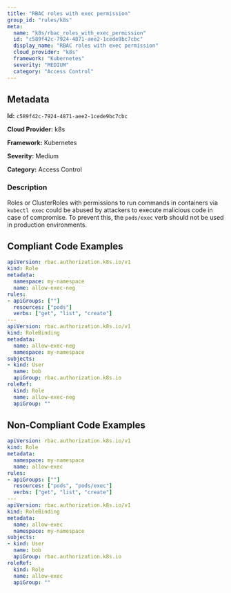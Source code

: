 ```yaml
---
title: "RBAC roles with exec permission"
group_id: "rules/k8s"
meta:
  name: "k8s/rbac_roles_with_exec_permission"
  id: "c589f42c-7924-4871-aee2-1cede9bc7cbc"
  display_name: "RBAC roles with exec permission"
  cloud_provider: "k8s"
  framework: "Kubernetes"
  severity: "MEDIUM"
  category: "Access Control"
---
```

## Metadata

**Id:** `c589f42c-7924-4871-aee2-1cede9bc7cbc`

**Cloud Provider:** k8s

**Framework:** Kubernetes

**Severity:** Medium

**Category:** Access Control

### Description

 Roles or ClusterRoles with permissions to run commands in containers via `kubectl exec` could be abused by attackers to execute malicious code in case of compromise. To prevent this, the `pods/exec` verb should not be used in production environments.


## Compliant Code Examples
```yaml
apiVersion: rbac.authorization.k8s.io/v1
kind: Role
metadata:
  namespace: my-namespace
  name: allow-exec-neg
rules:
- apiGroups: [""]
  resources: ["pods"]
  verbs: ["get", "list", "create"]
---
apiVersion: rbac.authorization.k8s.io/v1
kind: RoleBinding
metadata:
  name: allow-exec-neg
  namespace: my-namespace
subjects:
- kind: User
  name: bob
  apiGroup: rbac.authorization.k8s.io
roleRef:
  kind: Role
  name: allow-exec-neg
  apiGroup: ""
```
## Non-Compliant Code Examples
```yaml
apiVersion: rbac.authorization.k8s.io/v1
kind: Role
metadata:
  namespace: my-namespace
  name: allow-exec
rules:
- apiGroups: [""]
  resources: ["pods", "pods/exec"]
  verbs: ["get", "list", "create"]
---
apiVersion: rbac.authorization.k8s.io/v1
kind: RoleBinding
metadata:
  name: allow-exec
  namespace: my-namespace
subjects:
- kind: User
  name: bob
  apiGroup: rbac.authorization.k8s.io
roleRef:
  kind: Role
  name: allow-exec
  apiGroup: ""
```